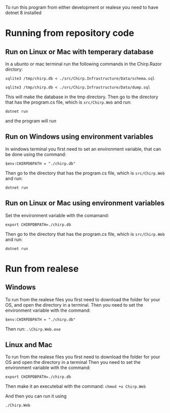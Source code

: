 To run this program from either development or realese you need to have dotnet 8 installed

# Running from repository code

## Run on Linux or Mac with temperary database

In a ubunto or mac terminal run the following commands in the Chirp.Razor dirctory:

`sqlite3 /tmp/chirp.db < ./src/Chirp.Infrastructure/Data/schema.sql`

`sqlite3 /tmp/chirp.db < ./src/Chirp.Infrastructure/Data/dump.sql`

This will make the database in the tmp directory. Then go to the directory that has the program.cs file, which is `src/Chirp.Web` and run:

`dotnet run`

and the program will run

## Run on Windows using environment variables
In windows terminal you first need to set an environment variable, that can be done using the command:

`$env:CHIRPDBPATH = "./chirp.db" `

Then go to the directory that has the program.cs file, which is `src/Chirp.Web` and run:

`dotnet run`

## Run on Linux or Mac using environment variables
Set the environment variable with the comamand:

`export CHIRPDBPATH=./chirp.db`

Then go to the directory that has the program.cs file, which is `src/Chirp.Web` and run:

`dotnet run`


# Run from realese

## Windows

To run from the realese files you first need to download the folder for your OS, and open the directory in a terminal.
Then you need to set the environment variable with the command:

`$env:CHIRPDBPATH = "./chirp.db" `

Then run:
`.\Chirp.Web.exe`

## Linux and Mac

To run from the realese files you first need to download the folder for your OS and open the directory in a terminal
Then you need to set the environment variable with the command:

`export CHIRPDBPATH=./chirp.db`

Then make it an executebal with the command:
`chmod +x Chirp.Web`

And then you can run it using

`./Chirp.Web`

